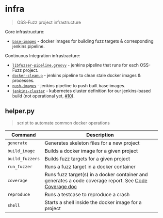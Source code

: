 # infra
> OSS-Fuzz project infrastructure

Core infrastructure:
* [`base-images`](base-images/) - docker images for building fuzz targets & corresponding jenkins
  pipeline.

Continuous Integration infrastracture:

* [`libfuzzer-pipeline.groovy`](libfuzzer-pipeline.groovy/) - jenkins pipeline that runs for each OSS-Fuzz
  project.
* [`docker-cleanup`](docker-cleanup/) - jenkins pipeline to clean stale docker images & processes.
* [`push-images`](push-images/) - jenkins pipeline to push built base images.
* [`jenkins-cluster`](jenkins-cluster/) - kubernetes cluster definition for our jenkins-based build (not operational yet,
[#10](https://github.com/google/oss-fuzz/issues/10)).

## helper.py
> script to automate common docker operations

| Command | Description |
|---------|-------------
| `generate`      | Generates skeleton files for a new project |
| `build_image`   | Builds a docker image for a given project |
| `build_fuzzers` | Builds fuzz targets for a given project |
| `run_fuzzer`    | Runs a fuzz target in a docker container |
| `coverage`      | Runs fuzz target(s) in a docker container and generates a code coverage report. See [Code Coverage doc](../docs/code_coverage.md) |
| `reproduce`     | Runs a testcase to reproduce a crash |
| `shell`         | Starts a shell inside the docker image for a project |
